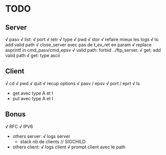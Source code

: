 # TODO

## Server
√ pasv
√ list:
√ port
√ retr
√ type
√ pwd
√ stor
√ refaire mieux les logs
√ ls:  add valid path
√ close_server avec pas de t_ex_ret en param
√ replace asprintf in cmd_pasv/cmd_epsv
√ valid path: forbid ../ftp_server.
√ get: add valid path
√ get: type ascii

## Client
√ cd
√ pwd
√ quit
√ recup options
√ pasv / epsv
√ port / eprt
√ ls
- get avec type A et I
- put avec type A et I

## Bonus
√ RFC
√ IPV6
- others server:
	√ logs server
	- stack nb de clients // SIGCHILD
- others client:
	√ logs client
	√ prompt client avec le path

